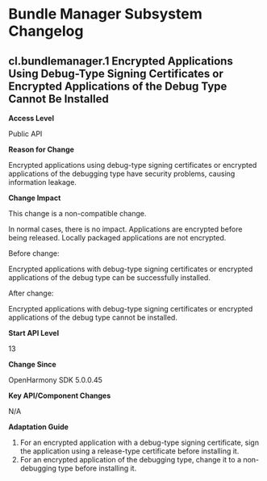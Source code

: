 # Bundle Manager Subsystem Changelog

## cl.bundlemanager.1 Encrypted Applications Using Debug-Type Signing Certificates or Encrypted Applications of the Debug Type Cannot Be Installed

**Access Level**

Public API

**Reason for Change**

Encrypted applications using debug-type signing certificates or encrypted applications of the debugging type have security problems, causing information leakage.

**Change Impact**

This change is a non-compatible change.

In normal cases, there is no impact. Applications are encrypted before being released. Locally packaged applications are not encrypted.

Before change:

Encrypted applications with debug-type signing certificates or encrypted applications of the debug type can be successfully installed.

After change:

Encrypted applications with debug-type signing certificates or encrypted applications of the debug type cannot be installed.


**Start API Level**

13

**Change Since**

OpenHarmony SDK 5.0.0.45

**Key API/Component Changes**

N/A

**Adaptation Guide**

1. For an encrypted application with a debug-type signing certificate, sign the application using a release-type certificate before installing it.
2. For an encrypted application of the debugging type, change it to a non-debugging type before installing it.
